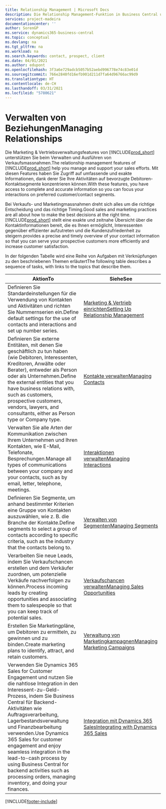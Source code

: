 ```yaml
---
title: Relationship Management | Microsoft Docs
description: Die Relationship Management-Funktion in Business Central unterstützt Ihr Verkaufsanstrengungen und Sie können damit auf Informationen Ihrer Kontakte und auf Vermögensfunktionen effizient zugreifen.
services: project-madeira
documentationcenter: ''
author: SorenGP
ms.service: dynamics365-business-central
ms.topic: conceptual
ms.devlang: na
ms.tgt_pltfrm: na
ms.workload: na
ms.search.keywords: contact, prospect, client
ms.date: 04/01/2021
ms.author: edupont
ms.openlocfilehash: 3f3a6e729adcb5057b52aebd996778e74c83e01d
ms.sourcegitcommit: 766e2840fd16efb901d211d7fa64d96766ac99d9
ms.translationtype: HT
ms.contentlocale: de-CH
ms.lasthandoff: 03/31/2021
ms.locfileid: "5780621"
---
```

# <a name="managing-relationships"></a><span data-ttu-id="0b564-103">Verwalten von Beziehungen</span><span class="sxs-lookup"><span data-stu-id="0b564-103">Managing Relationships</span></span>
<span data-ttu-id="0b564-104">Die Marketing & Vertriebsverwaltungsfeatures von [!INCLUDE[prod_short](includes/prod_short.md)] unterstützen Sie beim Verwalten und Ausführen von Verkaufsmassnahmen.</span><span class="sxs-lookup"><span data-stu-id="0b564-104">The relationship management features of [!INCLUDE[prod_short](includes/prod_short.md)] help you manage and support your sales efforts.</span></span> <span data-ttu-id="0b564-105">Mit diesen Features haben Sie Zugriff auf umfassende und exakte Informationen, dank derer Sie Ihre Aktivitäten auf bevorzugte Debitoren-Kontaktsegmente konzentrieren können.</span><span class="sxs-lookup"><span data-stu-id="0b564-105">With these features, you have access to complete and accurate information so you can focus your interactions on preferred customer/contact segments.</span></span>

<span data-ttu-id="0b564-106">Bei Verkaufs- und Marketingmassnahmen dreht sich alles um die richtige Entscheidung und das richtige Timing.</span><span class="sxs-lookup"><span data-stu-id="0b564-106">Good sales and marketing practices are all about how to make the best decisions at the right time.</span></span> [!INCLUDE[prod_short](includes/prod_short.md)] <span data-ttu-id="0b564-107">stellt eine exakte und zeitnahe Übersicht über die Kontaktinformationen bereit, die es Ihnen ermöglicht, Interessenten gegenüber effizienter aufzutreten und die Kundenzufriedenheit zu steigern.</span><span class="sxs-lookup"><span data-stu-id="0b564-107">provides a precise and timely overview of your contact information so that you can serve your prospective customers more efficiently and increase customer satisfaction.</span></span>

<span data-ttu-id="0b564-108">In der folgenden Tabelle wird eine Reihe von Aufgaben mit Verknüpfungen zu den beschriebenen Themen erläutert</span><span class="sxs-lookup"><span data-stu-id="0b564-108">The following table describes a sequence of tasks, with links to the topics that describe them.</span></span>  

| <span data-ttu-id="0b564-109">Aktion</span><span class="sxs-lookup"><span data-stu-id="0b564-109">To</span></span> | <span data-ttu-id="0b564-110">Siehe</span><span class="sxs-lookup"><span data-stu-id="0b564-110">See</span></span> |
| --- | --- |
|<span data-ttu-id="0b564-111">Definieren Sie Standardeinstellungen für die Verwendung von Kontakten und Aktivitäten und richten Sie Nummernserien ein.</span><span class="sxs-lookup"><span data-stu-id="0b564-111">Define default settings for the use of contacts and interactions and set up number series.</span></span>|[<span data-ttu-id="0b564-112">Marketing & Vertrieb einrichten</span><span class="sxs-lookup"><span data-stu-id="0b564-112">Setting Up Relationship Management</span></span>](marketing-setup-marketing.md)|
|<span data-ttu-id="0b564-113">Definieren Sie externe Entitäten, mit denen Sie geschäftlich zu tun haben (wie Debitoren, Interessenten, Kreditoren, Anwälte oder Berater), entweder als Person oder als Unternehmen.</span><span class="sxs-lookup"><span data-stu-id="0b564-113">Define the external entities that you have business relations with, such as customers, prospective customers, vendors, lawyers, and consultants, either as Person type or Company type.</span></span>|[<span data-ttu-id="0b564-114">Kontakte verwalten</span><span class="sxs-lookup"><span data-stu-id="0b564-114">Managing Contacts</span></span>](marketing-contacts.md)|
|<span data-ttu-id="0b564-115">Verwalten Sie alle Arten der Kommunikation zwischen Ihrem Unternehmen und Ihren Kontakten, wie E-Mail, Telefonate, Besprechungen.</span><span class="sxs-lookup"><span data-stu-id="0b564-115">Manage all types of communications between your company and your contacts, such as by email, letter, telephone, meetings.</span></span>|[<span data-ttu-id="0b564-116">Interaktionen verwalten</span><span class="sxs-lookup"><span data-stu-id="0b564-116">Managing Interactions</span></span>](marketing-interactions.md)|
|<span data-ttu-id="0b564-117">Definieren Sie Segmente, um anhand bestimmter Kriterien eine Gruppe von Kontakten auszuwählen, wie z. B. die Branche der Kontakte.</span><span class="sxs-lookup"><span data-stu-id="0b564-117">Define segments to select a group of contacts according to specific criteria, such as the industry that the contacts belong to.</span></span>|[<span data-ttu-id="0b564-118">Verwalten von Segmenten</span><span class="sxs-lookup"><span data-stu-id="0b564-118">Managing Segments</span></span>](marketing-segments.md)|
|<span data-ttu-id="0b564-119">Verarbeiten Sie neue Leads, indem Sie Verkaufschancen erstellen und dem Verkäufer zuordnen, um potenzielle Verkäufe nachverfolgen zu können.</span><span class="sxs-lookup"><span data-stu-id="0b564-119">Process incoming leads by creating opportunities and associating them to salespeople so that you can keep track of potential sales.</span></span>|[<span data-ttu-id="0b564-120">Verkaufschancen verwalten</span><span class="sxs-lookup"><span data-stu-id="0b564-120">Managing Sales Opportunities</span></span>](marketing-manage-sales-opportunities.md)|
|<span data-ttu-id="0b564-121">Erstellen Sie Marketingpläne, um Debitoren zu ermitteln, zu gewinnen und zu binden.</span><span class="sxs-lookup"><span data-stu-id="0b564-121">Create marketing plans to identify, attract, and retain customers.</span></span>|[<span data-ttu-id="0b564-122">Verwaltung von Marketingkampagnen</span><span class="sxs-lookup"><span data-stu-id="0b564-122">Managing Marketing Campaigns</span></span>](marketing-campaigns.md)|
|<span data-ttu-id="0b564-123">Verwenden Sie Dynamics 365 Sales for Customer Engagement und nutzen Sie die nahtlose Integration in den Interessent-zu-Geld-Prozess, indem Sie Business Central für Backend-Aktivitäten wie Auftragsverarbeitung, Lagerbestandsverwaltung und Finanzbearbeitung verwenden.</span><span class="sxs-lookup"><span data-stu-id="0b564-123">Use Dynamics 365 Sales for customer engagement and enjoy seamless integration in the lead-to-cash process by using Business Central for backend activities such as processing orders, managing inventory, and doing your finances.</span></span>|[<span data-ttu-id="0b564-124">Integration mit Dynamics 365 Sales</span><span class="sxs-lookup"><span data-stu-id="0b564-124">Integrating with Dynamics 365 Sales</span></span>](marketing-integrate-dynamicscrm.md)|


[!INCLUDE[footer-include](includes/footer-banner.md)]